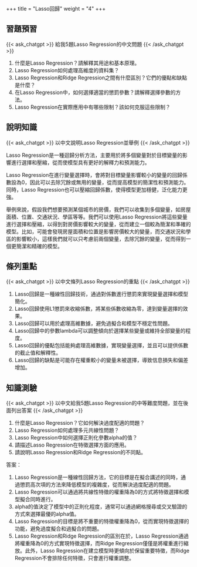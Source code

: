 +++
title = "Lasso回歸"
weight = "4"
+++
## 習題預習
{{< ask_chatgpt >}}
給我5題Lasso Regression的中文問題
{{< /ask_chatgpt >}}

1. 什麼是Lasso Regression？請解釋其用途和基本原理。
2. Lasso Regression如何處理高維度的資料集？
3. Lasso Regression和Ridge Regression之間有什麼區別？它們的優點和缺點是什麼？
4. 在Lasso Regression中，如何選擇適當的懲罰參數？請解釋選擇參數的方法。
5. Lasso Regression在實際應用中有哪些限制？該如何克服這些限制？   

## 說明知識
{{< ask_chatgpt >}}
以中文說明Lasso Regression並舉例
{{< /ask_chatgpt >}}

Lasso Regression是一種迴歸分析方法，主要用於將多個變量對於目標變量的影響進行選擇和壓縮，從而使模型具有更好的解釋力和預測能力。

Lasso Regression在進行變量選擇時，會將對目標變量影響較小的變量的回歸係數設為0，因此可以去除冗餘或無用的變量，從而提高模型的簡潔性和預測能力。同時，Lasso Regression也可以壓縮回歸係數，使得模型更加穩健，泛化能力更強。

舉例來說，假設我們想要預測某個城市的房價，我們可以收集到多個變量，如房屋面積、位置、交通狀況、學區等等。我們可以使用Lasso Regression將這些變量進行選擇和壓縮，以得到對房價影響較大的變量，從而建立一個較為簡潔和準確的模型。比如，可能會發現房屋面積和位置是影響房價較大的變量，而交通狀況和學區的影響較小，這樣我們就可以只考慮前兩個變量，去除冗餘的變量，從而得到一個更簡潔和精確的模型。   

## 條列重點
{{< ask_chatgpt >}}
以中文條列Lasso Regression的重點
{{< /ask_chatgpt >}}

1. Lasso回歸是一種線性回歸技術，通過對係數進行懲罰來實現變量選擇和模型簡化。
2. Lasso回歸使用L1懲罰來收縮係數，將某些係數收縮為零，達到變量選擇的效果。
3. Lasso回歸可以用於處理高維數據，避免過擬合和模型不穩定性問題。
4. Lasso回歸中的參數lambda可以調整傾向於選擇某些變量或維持全部變量的程度。
5. Lasso回歸的優點包括能夠處理高維數據，實現變量選擇，並且可以提供係數的截止值和解釋性。
6. Lasso回歸的缺點是可能存在權重較小的變量未被選擇，導致信息損失和偏差增加。   

## 知識測驗
{{< ask_chatgpt >}}
以中文給我5題Lasso Regression的中等難度問題，並在後面列出答案
{{< /ask_chatgpt >}}

1. 什麼是Lasso Regression？它如何解決過度配適的問題？
2. Lasso Regression如何處理多元共線性問題？
3. Lasso Regression中如何選擇正則化參數alpha的值？
4. 請描述Lasso Regression在特徵選擇方面的應用。
5. 請說明Lasso Regression和Ridge Regression的不同點。

答案：
1. Lasso Regression是一種線性回歸方法，它的目標是在擬合講述的同時，通過懲罰高次項的方法來降低模型的複雜度，從而解決過度配適的問題。
2. Lasso Regression可以通過將共線性特徵的權重降為0的方式將特徵選擇和模型擬合同時進行。
3. alpha的值決定了模型中的正則化程度，通常可以通過網格搜尋或交叉驗證的方式來選擇最優的alpha值。
4. Lasso Regression的目標是將不重要的特徵權重降為0，從而實現特徵選擇的功能，避免過度擬合和過擬合的問題。
5. Lasso Regression和Ridge Regression的區別在於，Lasso Regression通過將權重降為0的方式實現特徵選擇，而Ridge Regression僅僅是將權重進行縮放。此外，Lasso Regression在建立模型時更傾向於保留重要特徵，而Ridge Regression不會排除任何特徵，只會進行權重調整。   

